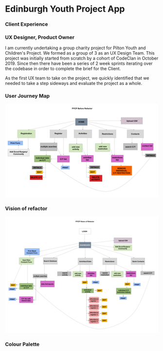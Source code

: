 # Edinburgh Youth Project App
  ### Client Experience

### UX Designer, Product Owner

I am currently undertaking a group charity project for Pilton Youth and Children's Project. We formed as a group of 3 as an UX Design Team. This project was initially started from scratch by a cohort of CodeClan in October 2019. Since then there have been a series of 2 week sprints iterating over the codebase in order to complete the brief for the Client. 

As the first UX team to take on the project, we quickly identified that we needed to take a step sideways and evaluate the project as a whole.


### User Journey Map

![](images/before-refactor-pycp.png)

### Vision of refactor

![](images/vision-refactor-pycp.png)



### Colour Palette



